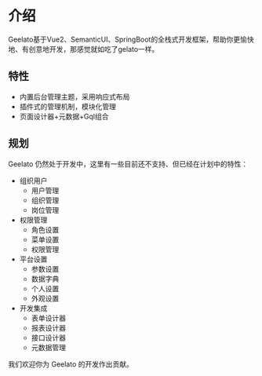 # 介绍
Geelato基于Vue2、SemanticUI、SpringBoot的全栈式开发框架，帮助你更愉快地、有创意地开发，那感觉就如吃了gelato一样。

## 特性
+ 内置后台管理主题，采用响应式布局
+ 插件式的管理机制，模块化管理
+ 页面设计器+元数据+Gql组合


## 规划
Geelato 仍然处于开发中，这里有一些目前还不支持、但已经在计划中的特性：

- 组织用户
  - 用户管理
  - 组织管理
  - 岗位管理
- 权限管理
  - 角色设置
  - 菜单设置
  - 权限管理
- 平台设置
  - 参数设置
  - 数据字典
  - 个人设置
  - 外观设置
- 开发集成
  - 表单设计器
  - 报表设计器
  - 接口设计器
  - 元数据管理

我们欢迎你为 Geelato 的开发作出贡献。
